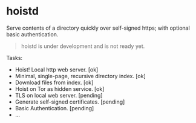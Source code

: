 # hoistd

Serve contents of a directory quickly over self-signed https; with optional basic authentication.

> hoistd is under development and is not ready yet.

Tasks:

- Hoist! Local http web server. [ok]
- Minimal, single-page, recursive directory index. [ok]
- Download files from index. [ok]
- Hoist on Tor as hidden service. [ok]
- TLS on local web server. [pending]
- Generate self-signed certificates. [pending]
- Basic Authentication. [pending]
- ...
